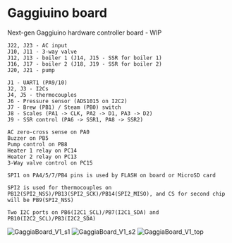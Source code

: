 # Gaggiuino board

Next-gen Gaggiuino hardware controller board - WIP
```
J22, J23 - AC input
J10, J11 - 3-way valve
J12, J13 - boiler 1 (J14, J15 - SSR for boiler 1)
J16, J17 - boiler 2 (J18, J19 - SSR for boiler 2)
J20, J21 - pump

J1 - UART1 (PA9/10)
J2, J3 - I2Cs
J4, J5 - thermocouples
J6 - Pressure sensor (ADS1015 on I2C2)
J7 - Brew (PB1) / Steam (PB0) switch
J8 - Scales (PA1 -> CLK, PA2 -> D1, PA3 -> D2)
J9 - SSR control (PA6 -> SSR1, PA8 -> SSR2)

AC zero-cross sense on PA0
Buzzer on PB5
Pump control on PB8
Heater 1 relay on PC14
Heater 2 relay on PC13
3-Way valve control on PC15

SPI1 on PA4/5/7/PB4 pins is used by FLASH on board or MicroSD card

SPI2 is used for thermocouples on PB12(SPI2_NSS)/PB13(SPI2_SCK)/PB14(SPI2_MISO), and CS for second chip will be PB9(SPI2_NSS)

Two I2C ports on PB6(I2C1_SCL)/PB7(I2C1_SDA) and PB10(I2C2_SCL)/PB3(I2C2_SDA)
```
![GaggiaBoard_V1_s1](https://github.com/banoz/CoffeeHat/blob/main/Hardware/GaggiaBoard_V1/EAGLE/Exports/GaggiaBoard_V1_s1.png)
![GaggiaBoard_V1_s2](https://github.com/banoz/CoffeeHat/blob/main/Hardware/GaggiaBoard_V1/EAGLE/Exports/GaggiaBoard_V1_s2.png)
![GaggiaBoard_V1_top](https://github.com/banoz/CoffeeHat/blob/main/Hardware/GaggiaBoard_V1/EAGLE/Exports/GaggiaBoard_V1_top.png)
